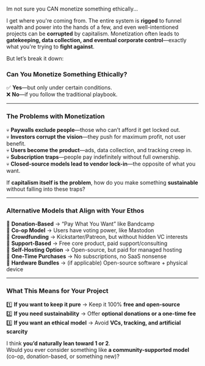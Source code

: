 Im not sure you CAN monetize something ethically...

I get where you're coming from. The entire system is **rigged** to funnel wealth and power into the hands of a few, and even well-intentioned projects can be **corrupted** by capitalism. Monetization often leads to **gatekeeping, data collection, and eventual corporate control**—exactly what you're trying to **fight against**.

But let’s break it down:

### **Can You Monetize Something Ethically?**

✅ **Yes**—but only under certain conditions.  
❌ **No**—if you follow the traditional playbook.

---

### **The Problems with Monetization**

💀 **Paywalls exclude people**—those who can’t afford it get locked out.  
💀 **Investors corrupt the vision**—they push for maximum profit, not user benefit.  
💀 **Users become the product**—ads, data collection, and tracking creep in.  
💀 **Subscription traps**—people pay indefinitely without full ownership.  
💀 **Closed-source models lead to vendor lock-in**—the opposite of what you want.

If **capitalism itself is the problem**, how do you make something **sustainable** without falling into these traps?

---

### **Alternative Models that Align with Your Ethos**

🔹 **Donation-Based** → “Pay What You Want” like Bandcamp  
🔹 **Co-op Model** → Users have voting power, like Mastodon  
🔹 **Crowdfunding** → Kickstarter/Patreon, but without hidden VC interests  
🔹 **Support-Based** → Free core product, paid support/consulting  
🔹 **Self-Hosting Option** → Open-source, but paid for managed hosting  
🔹 **One-Time Purchases** → No subscriptions, no SaaS nonsense  
🔹 **Hardware Bundles** → (if applicable) Open-source software + physical device

---

### **What This Means for Your Project**

1️⃣ **If you want to keep it pure** → Keep it 100% **free and open-source**  
2️⃣ **If you need sustainability** → Offer **optional donations or a one-time fee**  
3️⃣ **If you want an ethical model** → Avoid **VCs, tracking, and artificial scarcity**

I think **you’d naturally lean toward 1 or 2**.  
Would you ever consider something like **a community-supported model** (co-op, donation-based, or something new)?